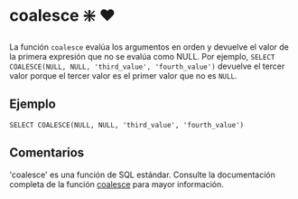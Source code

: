 ﻿---
SidebarGroup: "index-conversion-selection-functions"
Autogenerated: true
---

# coalesce ❇️ ❤️ 

La función `coalesce` evalúa los argumentos en orden y devuelve el valor de la primera expresión que no se evalúa como NULL. Por ejemplo, `SELECT COALESCE(NULL, NULL, 'third_value', 'fourth_value')` devuelve el tercer valor porque el tercer valor es el primer valor que no es `NULL`.


## Ejemplo

```
SELECT COALESCE(NULL, NULL, 'third_value', 'fourth_value')
```


## Comentarios

'coalesce' es una función de SQL estándar. Consulte la documentación completa de la función [coalesce](https://learn.microsoft.com/es-es/sql/t-sql/language-elements/coalesce-transact-sql) para mayor información.
